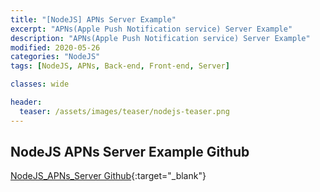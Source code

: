 ```yaml
---
title: "[NodeJS] APNs Server Example"
excerpt: "APNs(Apple Push Notification service) Server Example"
description: "APNs(Apple Push Notification service) Server Example"
modified: 2020-05-26
categories: "NodeJS"
tags: [NodeJS, APNs, Back-end, Front-end, Server]

classes: wide

header:
  teaser: /assets/images/teaser/nodejs-teaser.png
---
```


## NodeJS APNs Server Example Github
[NodeJS_APNs_Server Github](https://github.com/tigi44/NodeJS_APNs_Server){:target="_blank"}
